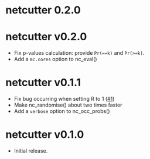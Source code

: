# netcutter 0.2.0

# netcutter v0.2.0

* Fix p-values calculation: provide `Pr(==k)` and `Pr(>=k)`.
* Add a `mc.cores` option to nc_eval()

# netcutter v0.1.1

* Fix bug occurring when setting R to 1 ([#1](https://github.com/fmarotta/netcutter/issues/1))
* Make nc_randomise() about two times faster
* Add a `verbose` option to nc_occ_probs()

# netcutter v0.1.0

* Initial release.
